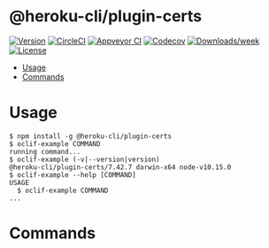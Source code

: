 @heroku-cli/plugin-certs
========================



[![Version](https://img.shields.io/npm/v/@heroku-cli/plugin-certs.svg)](https://npmjs.org/package/@heroku-cli/plugin-certs)
[![CircleCI](https://circleci.com/gh/heroku/heroku-cli-plugin-certs/tree/master.svg?style=shield)](https://circleci.com/gh/heroku/heroku-cli-plugin-certs/tree/master)
[![Appveyor CI](https://ci.appveyor.com/api/projects/status/github/heroku/heroku-cli-plugin-certs?branch=master&svg=true)](https://ci.appveyor.com/project/heroku/heroku-cli-plugin-certs/branch/master)
[![Codecov](https://codecov.io/gh/heroku/heroku-cli-plugin-certs/branch/master/graph/badge.svg)](https://codecov.io/gh/heroku/heroku-cli-plugin-certs)
[![Downloads/week](https://img.shields.io/npm/dw/@heroku-cli/plugin-certs.svg)](https://npmjs.org/package/@heroku-cli/plugin-certs)
[![License](https://img.shields.io/npm/l/@heroku-cli/plugin-certs.svg)](https://github.com/heroku/heroku-cli-plugin-certs/blob/master/package.json)

<!-- toc -->
* [Usage](#usage)
* [Commands](#commands)
<!-- tocstop -->
# Usage
<!-- usage -->
```sh-session
$ npm install -g @heroku-cli/plugin-certs
$ oclif-example COMMAND
running command...
$ oclif-example (-v|--version|version)
@heroku-cli/plugin-certs/7.42.7 darwin-x64 node-v10.15.0
$ oclif-example --help [COMMAND]
USAGE
  $ oclif-example COMMAND
...
```
<!-- usagestop -->
# Commands
<!-- commands -->

<!-- commandsstop -->
